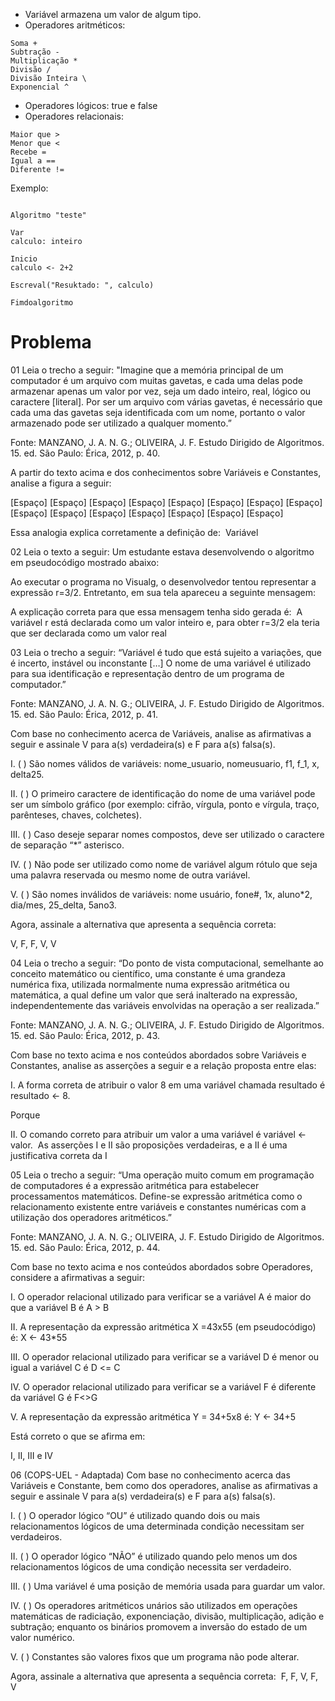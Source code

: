 - Variável armazena um valor de algum tipo.
- Operadores aritméticos:

```
Soma +
Subtração -
Multiplicação *
Divisão /
Divisão Inteira \
Exponencial ^
```

- Operadores lógicos: true e false
- Operadores relacionais:

```
Maior que >
Menor que <
Recebe =
Igual a ==
Diferente !=
```

Exemplo:

```

Algoritmo "teste"

Var
calculo: inteiro

Inicio
calculo <- 2+2

Escreval("Resuktado: ", calculo)

Fimdoalgoritmo
```

#  Problema

01
Leia o trecho a seguir:
"Imagine que a memória principal de um computador é um arquivo com muitas gavetas, e cada uma delas pode armazenar apenas um valor por vez, seja um dado inteiro, real, lógico ou caractere [literal]. Por ser um arquivo com várias gavetas, é necessário que cada uma das gavetas seja identificada com um nome, portanto o valor armazenado pode ser utilizado a qualquer momento.”

Fonte: MANZANO, J. A. N. G.; OLIVEIRA, J. F. Estudo Dirigido de Algoritmos. 15. ed. São Paulo: Érica, 2012, p. 40.

A partir do texto acima e dos conhecimentos sobre Variáveis e Constantes, analise a figura a seguir:

[Espaço]  [Espaço]  [Espaço]  [Espaço]  [Espaço]
[Espaço]  [Espaço]  [Espaço]  [Espaço]  [Espaço]
[Espaço]  [Espaço]  [Espaço]  [Espaço]  [Espaço]

Essa analogia explica corretamente a definição de:
​
Variável

02
​Leia o texto a seguir:
​Um estudante estava desenvolvendo o algoritmo em pseudocódigo mostrado abaixo:​

​Ao executar o programa no Visualg, o desenvolvedor tentou representar a expressão r=3/2. Entretanto, em sua tela apareceu a seguinte mensagem:​

​A explicação correta para que essa mensagem tenha sido gerada é:
​
A variável r está declarada como um valor inteiro e, para obter r=3/2 ela teria que ser declarada como um valor real

03
Leia o trecho a seguir:
“Variável é tudo que está sujeito a variações, que é incerto, instável ou inconstante […] O nome de uma variável é utilizado para sua identificação e representação dentro de um programa de computador.”

Fonte: MANZANO, J. A. N. G.; OLIVEIRA, J. F. Estudo Dirigido de Algoritmos. 15. ed. São Paulo: Érica, 2012, p. 41.

Com base no conhecimento acerca de Variáveis, analise as afirmativas a seguir e assinale V para a(s) verdadeira(s) e F para a(s) falsa(s).

I. ( ) São nomes válidos de variáveis: nome_usuario, nomeusuario, f1, f_1, x, delta25.

II. ( ) O primeiro caractere de identificação do nome de uma variável pode ser um símbolo gráfico (por exemplo: cifrão, vírgula, ponto e vírgula, traço, parênteses, chaves, colchetes).

III. ( ) Caso deseje separar nomes compostos, deve ser utilizado o caractere de separação “*” asterisco.

IV. ( ) Não pode ser utilizado como nome de variável algum rótulo que seja uma palavra reservada ou mesmo nome de outra variável.

V. ( ) São nomes inválidos de variáveis: nome usuário, fone#, 1x, aluno*2, dia/mes, 25_delta, 5ano3.

Agora, assinale a alternativa que apresenta a sequência correta:

​V, F, F, V, V

04
Leia o trecho a seguir:
“Do ponto de vista computacional, semelhante ao conceito matemático ou científico, uma constante é uma grandeza numérica fixa, utilizada normalmente numa expressão aritmética ou matemática, a qual define um valor que será inalterado na expressão, independentemente das variáveis envolvidas na operação a ser realizada.”

Fonte: MANZANO, J. A. N. G.; OLIVEIRA, J. F. Estudo Dirigido de Algoritmos. 15. ed. São Paulo: Érica, 2012, p. 43.

Com base no texto acima e nos conteúdos abordados sobre Variáveis e Constantes, analise as asserções a seguir e a relação proposta entre elas:

I. A forma correta de atribuir o valor 8 em uma variável chamada resultado é resultado <- 8.

Porque

II. O comando correto para atribuir um valor a uma variável é variável <- valor.
​
As asserções I e II são proposições verdadeiras, e a II é uma justificativa correta da I

05
Leia o trecho a seguir:
“Uma operação muito comum em programação de computadores é a expressão aritmética para estabelecer processamentos matemáticos. Define-se expressão aritmética como o relacionamento existente entre variáveis e constantes numéricas com a utilização dos operadores aritméticos.”

Fonte: MANZANO, J. A. N. G.; OLIVEIRA, J. F. Estudo Dirigido de Algoritmos. 15. ed. São Paulo: Érica, 2012, p. 44.

Com base no texto acima e nos conteúdos abordados sobre Operadores, considere a afirmativas a seguir:

I. O operador relacional utilizado para verificar se a variável A é maior do que a variável B é A > B

II. A representação da expressão aritmética X =43x55 (em pseudocódigo) é: X <- 43*55

III. O operador relacional utilizado para verificar se a variável D é menor ou igual a variável C é D <= C

IV. O operador relacional utilizado para verificar se a variável F é diferente da variável G é F<>G

V. A representação da expressão aritmética Y = 34+5x8 é: Y <- 34+5

Está correto o que se afirma em:

​I, II, III e IV

06
(COPS-UEL - Adaptada) Com base no conhecimento acerca das Variáveis e Constante, bem como dos operadores, analise as afirmativas a seguir e assinale V para a(s) verdadeira(s) e F para a(s) falsa(s).

I. ( ) O operador lógico “OU” é utilizado quando dois ou mais relacionamentos lógicos de uma determinada condição necessitam ser verdadeiros.

II. ( ) O operador lógico “NÃO” é utilizado quando pelo menos um dos relacionamentos lógicos de uma condição necessita ser verdadeiro.

III. ( ) Uma variável é uma posição de memória usada para guardar um valor.

IV. ( ) Os operadores aritméticos unários são utilizados em operações matemáticas de radiciação, exponenciação, divisão, multiplicação, adição e subtração; enquanto os binários promovem a inversão do estado de um valor numérico.

V. ( ) Constantes são valores fixos que um programa não pode alterar.

Agora, assinale a alternativa que apresenta a sequência correta:
​
F, F, V, F, V